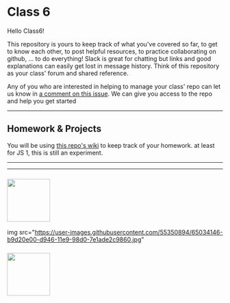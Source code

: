 # Class 6

Hello Class6!  

This repository is yours to keep track of what you've covered so far, to get to know each other, to post helpful resources, to practice collaborating on github, ... to do everything!  Slack is great for chatting but links and good explanations can easily get lost in message history.  Think of this repository as your class' forum and shared reference.

Any of you who are interested in helping to manage your class' repo can let us know in [a comment on this issue](https://github.com/HackYourFutureBEHomework/class-6/issues/1).  We can give you access to the repo and help you get started

---

## Homework & Projects

You will be using [this repo's wiki](https://github.com/HackYourFutureBEHomework/class-6/wiki) to keep track of your homework. at least for JS 1, this is still an experiment.

___
___
### <a href="https://hackyourfuture.be" target="_blank"><img src="https://pbs.twimg.com/profile_images/984474625009741824/Bs_qKx6-_400x400.jpg" width="100" height="100"></img></a>

img src="https://user-images.githubusercontent.com/55350894/65034146-b9d20e00-d946-11e9-98d0-7e1ade2c9860.jpg"

### <a href="https://hackyourfuture.be" target="_blank"><img src="https://user-images.githubusercontent.com/55350894/65034146-b9d20e00-d946-11e9-98d0-7e1ade2c9860.jpg" width="100" height="100"></img></a>
